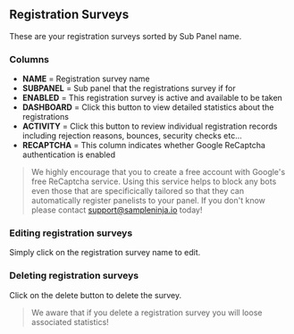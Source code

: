 ## Registration Surveys

These are your registration surveys sorted by Sub Panel name.

### Columns
- **NAME** = Registration survey name
- **SUBPANEL** = Sub panel that the registrations survey if for
- **ENABLED** = This registration survey is active and available to be taken
- **DASHBOARD** = Click this button to view detailed statistics about the registrations
- **ACTIVITY** = Click this button to review individual registration records including rejection reasons, bounces, security checks etc...
- **RECAPTCHA** = This column indicates whether Google ReCaptcha authentication is enabled

> We highly encourage that you to create a free account with Google's free ReCaptcha service. Using this service helps to block any bots even those that are specificically tailored so that they can automatically register panelists to your panel. If you don't know please contact support@sampleninja.io today!

### Editing registration surveys

Simply click on the registration survey name to edit.

### Deleting registration surveys
Click on the delete button to delete the survey.

> We aware that if you delete a registration survey you will loose associated statistics!

